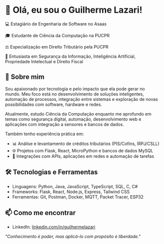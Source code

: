 # 👋 Olá, eu sou o Guilherme Lazari!

💻 Estagiário de Engenharia de Software no Asaas

🎓 Estudante de Ciência da Computação na PUCPR

⚖️ Especialização em Direito Tributário pela PUCPR  

🧠 Entusiasta em Segurança da Informação, Inteligência Artificial, Propriedade Intelectual e Direito Fiscal  

## 🚀 Sobre mim

Sou apaixonado por tecnologia e pelo impacto que ela pode gerar no mundo. Meu foco está no desenvolvimento de soluções inteligentes, automação de processos, integração entre sistemas e exploração de novas possibilidades com software, hardware e redes.

Atualmente, estudo Ciência da Computação enquanto me aprofundo em temas como segurança digital, automação, desenvolvimento web e aplicações com integração a sensores e bancos de dados.

Também tenho experiência prática em:
- 📊 Análise e levantamento de créditos tributários (PIS/Cofins, IRPJ/CSLL)
- 🌐 Projetos com Flask, React, MicroPython e bancos de dados MySQL
- 🤖 Integrações com APIs, aplicações em redes e automação de tarefas

## 🛠️ Tecnologias e Ferramentas

- Linguagens: Python, Java, JavaScript, TypeScript, SQL, C, C#
- Frameworks: Flask, React, Node.js, Express, Tailwind CSS
- Ferramentas: Git, Postman, Docker, MQTT, Packet Tracer, ESP32 

## 📫 Como me encontrar

- LinkedIn: [linkedin.com/in/guilhermelazari](https://www.linkedin.com/in/guilherme-lazari-980658179/)


*"Conhecimento é poder, mas aplicá-lo com propósito é liberdade."*


<!---
Guilherme006/Guilherme006 is a ✨ special ✨ repository because its `README.md` (this file) appears on your GitHub profile.
You can click the Preview link to take a look at your changes.
--->
